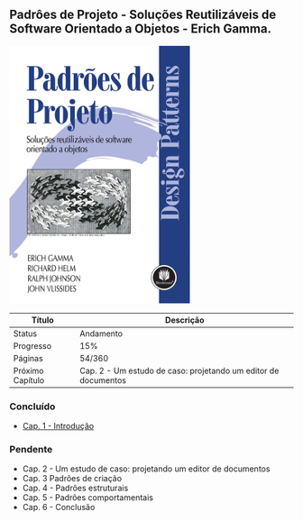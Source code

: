 ## Padrôes de Projeto - Soluções Reutilizáveis de Software Orientado a Objetos - Erich Gamma.

<img src="/readme/padroes-de-projetos.jpg" alt="Padrôes de Projeto - Soluções Reutilizáveis de Software Orientado a Objetos - Erich Gamma" title="Padrôes de Projeto - Soluções Reutilizáveis de Software Orientado a Objetos - Erich Gamma" width="320">

| Título           | Descrição                          |
| ---------------- | ---------------------------------- |
| Status           | Andamento                          |
| Progresso        | 15%                                |
| Páginas          | 54/360                             |
| Próximo Capítulo | Cap. 2 - Um estudo de caso: projetando um editor de documentos |

### Concluído

-  [Cap. 1 - Introdução](#)

### Pendente

-  Cap. 2 - Um estudo de caso: projetando um editor de documentos
-  Cap. 3 Padrões de criação
-  Cap. 4 - Padrôes estruturais
-  Cap. 5 - Padrôes comportamentais
-  Cap. 6 - Conclusão
